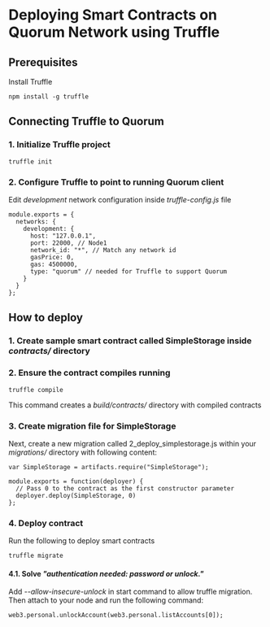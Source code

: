 # Deploying Smart Contracts on Quorum Network using Truffle

## Prerequisites
Install Truffle
```
npm install -g truffle
```

## Connecting Truffle to Quorum

### 1. Initialize Truffle project
```
truffle init
```

### 2. Configure Truffle to point to running Quorum client
Edit *development* network configuration inside *truffle-config.js* file
```
module.exports = {
  networks: {
    development: {
      host: "127.0.0.1",
      port: 22000, // Node1
      network_id: "*", // Match any network id
      gasPrice: 0,
      gas: 4500000,
      type: "quorum" // needed for Truffle to support Quorum
    }
  }
};
```

## How to deploy
### 1. Create sample smart contract called SimpleStorage inside *contracts/* directory

### 2. Ensure the contract compiles running
```
truffle compile
```
This command creates a *build/contracts/* directory with compiled contracts

### 3. Create migration file for SimpleStorage
Next, create a new migration called 2_deploy_simplestorage.js within your *migrations/* directory with following content:
```
var SimpleStorage = artifacts.require("SimpleStorage");

module.exports = function(deployer) {
  // Pass 0 to the contract as the first constructor parameter
  deployer.deploy(SimpleStorage, 0)
};
```

### 4. Deploy contract
Run the following to deploy smart contracts
```
truffle migrate
```

#### 4.1. Solve *"authentication needed: password or unlock."*
Add *--allow-insecure-unlock* in start command to allow truffle migration.
Then attach to your node and run the following command:
```
web3.personal.unlockAccount(web3.personal.listAccounts[0]);
```
